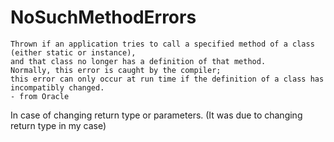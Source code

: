 # NoSuchMethodErrors
```
Thrown if an application tries to call a specified method of a class (either static or instance), 
and that class no longer has a definition of that method.
Normally, this error is caught by the compiler; 
this error can only occur at run time if the definition of a class has incompatibly changed.
- from Oracle
```
In case of changing return type or parameters. (It was due to changing return type in my case)
